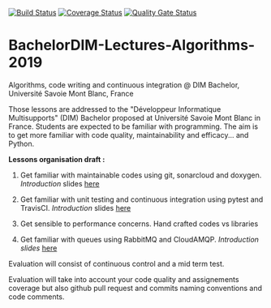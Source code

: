 [![Build Status](https://travis-ci.org/VERONYannick/BachelorDIM-Lectures-Algorithms-2019.svg?branch=master)](https://travis-ci.org/VERONYannick/BachelorDIM-Lectures-Algorithms-2019)
[![Coverage Status](https://coveralls.io/repos/github/VERONYannick/BachelorDIM-Lectures-Algorithms-2019/badge.svg?branch=master)](https://coveralls.io/github/VERONYannick/BachelorDIM-Lectures-Algorithms-2019?branch=master)
[![Quality Gate Status](https://sonarcloud.io/api/project_badges/measure?project=VERONYannick_BachelorDIM-Lectures-Algorithms-2019&metric=alert_status)](https://sonarcloud.io/dashboard?id=VERONYannick_BachelorDIM-Lectures-Algorithms-2019)




# BachelorDIM-Lectures-Algorithms-2019
Algorithms, code writing and continuous integration @ DIM Bachelor, Université Savoie Mont Blanc, France


Those lessons are addressed to the "Développeur Informatique Multisupports" (DIM) Bachelor proposed at Université Savoie Mont Blanc in France.
Students are expected to be familiar with programming. The aim is to get more familiar with code quality, maintainability and efficacy... and Python.

**Lessons organisation draft :**

1. Get familiar with maintainable codes using git, sonarcloud and doxygen. *Introduction* slides [here](https://docs.google.com/presentation/d/1xXrdokfxOUP-3b1fEPRfieUhOEez7FJeUtauMpjV4bk/edit?usp=sharing)

2. Get familiar with unit testing and continuous integration using pytest and TravisCI. *Introduction* slides [here](https://docs.google.com/presentation/d/1wb93gyr6JuIDfeDvqTkMBxoLulL_yOXDeYp9qR5EaFI/edit?usp=sharing)

3. Get sensible to performance concerns. Hand crafted codes vs libraries

4. Get familiar with queues using RabbitMQ and CloudAMQP. *Introduction slides* [here](https://docs.google.com/presentation/d/1e-KtztT1KN91ynFhzSfDrdF8qvuYPadKe04ifyxtvrg/edit?usp=sharing)

Evaluation will consist of continuous control and a mid term test.


Evaluation will take into account your code quality and assignements coverage but also github pull request and commits naming conventions and code comments.
